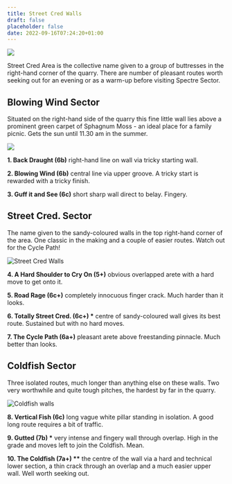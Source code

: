 ```yaml
---
title: Street Cred Walls
draft: false
placeholder: false
date: 2022-09-16T07:24:20+01:00
---
```


![](/img/peak/matlock/helicopter-hall4top.gif)

Street Cred Area is the collective name given to a group of buttresses in the right-hand corner of the quarry. There are number of pleasant routes worth seeking out for an evening or as a warm-up before visiting Spectre Sector.

Blowing Wind Sector
-------------------

Situated on the right-hand side of the quarry this fine little wall lies above a prominent green carpet of Sphagnum Moss - an ideal place for a family picnic. Gets the sun until 11.30 am in the summer.

![](/img/peak/matlock/Halldale-Blowing-Wind-Walls.jpg)

**1. Back Draught (6b)** right-hand line on wall via tricky starting wall.

**2. Blowing Wind (6b)** central line via upper groove. A tricky start is rewarded with a tricky finish.

**3. Guff it and See (6c)** short sharp wall direct to belay. Fingery.

Street Cred. Sector
-------------------

The name given to the sandy-coloured walls in the top right-hand corner of the area. One classic in the making and a couple of easier routes. Watch out for the Cycle Path!

![Street Cred Walls](/img/peak/matlock/Halldale-Street-Cred-Walls.jpg)

**4. A Hard Shoulder to Cry On (5+)** obvious overlapped arete with a hard move to get onto it.

**5. Road Rage (6c+)** completely innocuous finger crack. Much harder than it looks.

**6. Totally Street Cred. (6c+) \*** centre of sandy-coloured wall gives its best route. Sustained but with no hard moves.

**7. The Cycle Path (6a+)** pleasant arete above freestanding pinnacle. Much better than looks.

Coldfish Sector
---------------

Three isolated routes, much longer than anything else on these walls. Two very worthwhile and quite tough pitches, the hardest by far in the quarry.

![Coldfish walls](/img/peak/matlock/Halldale-Coldfish-Walls.jpg)

**8. Vertical Fish (6c)** long vague white pillar standing in isolation. A good long route requires a bit of traffic.

**9. Gutted (7b) \*** very intense and fingery wall through overlap. High in the grade and moves left to join the Coldfish. Mean.

**10. The Coldfish (7a+) \*\*** the centre of the wall via a hard and technical lower section, a thin crack through an overlap and a much easier upper wall. Well worth seeking out.

